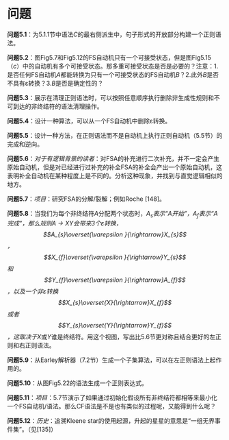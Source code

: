 # 问题

**问题5.1**：为5.1.1节中语法*C*的最右侧派生中，句子形式的开放部分构建一个正则语法。

**问题5.2**：图Fig5.7和Fig5.12的FS自动机只有一个可接受状态，但是图Fig5.15（*c*）中的自动机有多个可接受状态。那多重可接受状态是否是必要的？注意：1.是否任何FS自动机*A*都能转换为只有一个可接受状态的FS自动机*B*？2.此外*B*是否不具有ε转换？3.*B*是否是确定性的？

**问题5.3**：展示在清理正则语法时，可以按照任意顺序执行删除非生成性规则和不可到达的非终结符的语法清理操作。

**问题5.4**：设计一种算法，可以从一个FS自动机中删除ε转换。

**问题5.5**：设计一种方法，在正则语法而不是自动机上执行正则自动机（5.5节）的完成和逆向。

**问题5.6**：*对于有逻辑背景的读者*：对FSA的补充进行二次补充，并不一定会产生原始自动机，但是对已经进行过补充的补全FSA的补全会产出一个原始自动机，这表明补全自动机在某种程度上是不同的。分析这种现象，并找到与直觉逻辑相似的地方。

**问题5.7**：*项目*：研究FSA的分解/裂解；例如Roche [148]。

**问题5.8**：当我们为每个非终结符*A*分配两个状态时，*A<sub>s</sub>*表示“A开始”，*A<sub>f</sub>*表示“A完成”，那么规则*A → XY*会带来3个ε转换，$$A_{s}\overset{\varepsilon }{\rightarrow}X_{s}$$，$$X_{f}\overset{\varepsilon }{\rightarrow}Y_{s}$$和$$Y_{f}\overset{\varepsilon }{\rightarrow}A_{f}$$，以及一个非ε转换$$X_{s}\overset{X}{\rightarrow}X_{f}$$或者$$Y_{s}\overset{Y}{\rightarrow}Y_{f}$$，这取决于*X*或*Y*谁是终结符。用这个视图，写出比5.6节更对称且结合更好的左正则和右正则语法。

**问题5.9**：从Earley解析器（7.2节）生成一个子集算法，可以在左正则语法上起作用的。

**问题5.10**：从图Fig5.22的语法生成一个正则表达式。

**问题5.11**：*项目*：5.7节演示了如果通过初始化假设所有非终结符都相等来最小化一个FS自动机/语法。那么CF语法是不是也有类似的过程呢，又能得到什么呢？

**问题5.12**：*历史*：追溯Kleene star的使用起源，升起的星星的意思是“一组无界事件集”。（见[135]）